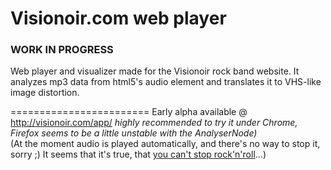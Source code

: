 Visionoir.com web player
========================
### WORK IN PROGRESS

Web player and visualizer made for the Visionoir rock band website.
It analyzes mp3 data from html5's audio element and translates it to VHS-like image distortion.

========================
Early alpha available @ http://visionoir.com/app/ _highly recommended to try it under Chrome, Firefox seems to be a little unstable with the AnalyserNode)_     
(At the moment audio is played automatically, and there's no way to stop it, sorry ;) It seems that it's true, that [you can't stop rock'n'roll](http://youtu.be/0E4lpOdthn8?t=2m23s)...)
